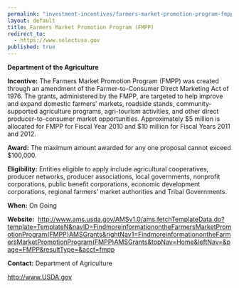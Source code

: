 ```yaml
---
permalink: "investment-incentives/farmers-market-promotion-program-fmpp.html"
layout: default
title: Farmers Market Promotion Program (FMPP)
redirect_to:
  - https://www.selectusa.gov
published: true
---
```


<P><STRONG>Department of the Agriculture </strong></p>
<P><STRONG>Incentive:</strong> The Farmers Market Promotion Program (FMPP) was created through an amendment of the Farmer-to-Consumer Direct Marketing Act of 1976. The grants, administered by the FMPP, are targeted to help improve and expand domestic farmers’ markets, roadside stands, community-supported agriculture programs, agri-tourism activities, and other direct producer-to-consumer market opportunities. Approximately $5 million is allocated for FMPP for Fiscal Year 2010 and $10 million for Fiscal Years 2011 and 2012.</p>
<P><STRONG>Award:</strong> The maximum amount awarded for any one proposal cannot exceed $100,000.</p>
<P><STRONG>Eligibility:</strong> Entities eligible to apply include agricultural cooperatives, producer networks, producer associations, local governments, nonprofit corporations, public benefit corporations, economic development corporations, regional farmers’ market authorities and Tribal Governments. </p>
<P><STRONG>When:</strong> On Going</p>
<P><STRONG>Website:</strong>&nbsp; <A href="http://www.ams.usda.gov/AMSv1.0/ams.fetchTemplateData.do?template=TemplateN&amp;navID=FindmoreinformationontheFarmersMarketPromotionProgram(FMPP)AMSGrants&amp;rightNav1=FindmoreinformationontheFarmersMarketPromotionProgram(FMPP)AMSGrants&amp;topNav=Home&amp;leftNav=&amp;page=FMPP&amp;resultType=&amp;acct=fmpp">http://www.ams.usda.gov/AMSv1.0/ams.fetchTemplateData.do?template=TemplateN&amp;navID=FindmoreinformationontheFarmersMarketPromotionProgram(FMPP)AMSGrants&amp;rightNav1=FindmoreinformationontheFarmersMarketPromotionProgram(FMPP)AMSGrants&amp;topNav=Home&amp;leftNav=&amp;page=FMPP&amp;resultType=&amp;acct=fmpp</a></p>
<P><STRONG>Contact:</strong>&nbsp;Department of Agriculture </p>
<P class=Default><A href="http://www.usda.gov/">http://www.USDA.gov</a></p> 